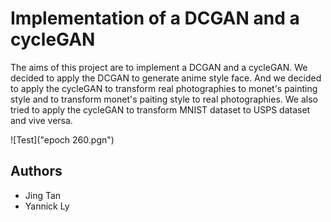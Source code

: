 # Implementation of a DCGAN and a cycleGAN

The aims of this project are to implement a DCGAN and a cycleGAN.
We decided to apply the DCGAN to generate anime style face.
And we decided to apply the cycleGAN to transform real photographies to monet's painting style and to transform monet's paiting style to real photographies. We also tried to apply the cycleGAN to transform MNIST dataset to USPS dataset and vive versa.

![Test]("epoch 260.pgn")

## Authors

* Jing Tan
* Yannick Ly
